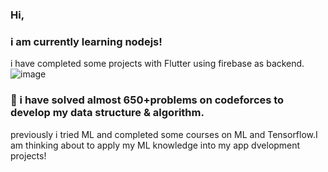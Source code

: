 ### Hi,
### i am currently learning nodejs!
i have completed some projects with Flutter using firebase as backend.![image](https://user-images.githubusercontent.com/95674935/161331075-4456c27b-1420-4e6b-98c2-3b0a35f658a4.png)

### 🧠 i have solved almost 650+problems on codeforces to develop my data structure & algorithm.
previously i tried ML and completed some courses on ML and Tensorflow.I am  thinking about to apply my ML knowledge into my app dvelopment projects!
